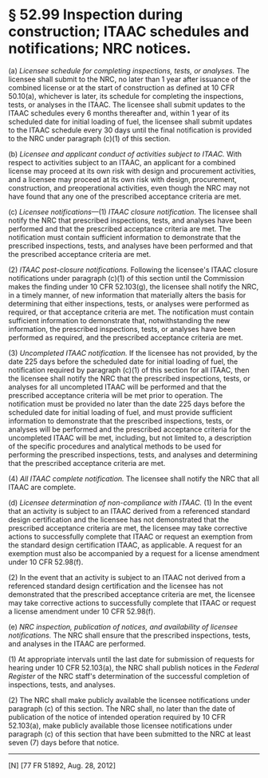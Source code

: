 # § 52.99   Inspection during construction; ITAAC schedules and notifications; NRC notices.

(a) *Licensee schedule for completing inspections, tests, or analyses.* The licensee shall submit to the NRC, no later than 1 year after issuance of the combined license or at the start of construction as defined at 10 CFR 50.10(a), whichever is later, its schedule for completing the inspections, tests, or analyses in the ITAAC. The licensee shall submit updates to the ITAAC schedules every 6 months thereafter and, within 1 year of its scheduled date for initial loading of fuel, the licensee shall submit updates to the ITAAC schedule every 30 days until the final notification is provided to the NRC under paragraph (c)(1) of this section.


(b) *Licensee and applicant conduct of activities subject to ITAAC.* With respect to activities subject to an ITAAC, an applicant for a combined license may proceed at its own risk with design and procurement activities, and a licensee may proceed at its own risk with design, procurement, construction, and preoperational activities, even though the NRC may not have found that any one of the prescribed acceptance criteria are met.


(c) *Licensee notifications*—(1) *ITAAC closure notification.* The licensee shall notify the NRC that prescribed inspections, tests, and analyses have been performed and that the prescribed acceptance criteria are met. The notification must contain sufficient information to demonstrate that the prescribed inspections, tests, and analyses have been performed and that the prescribed acceptance criteria are met.


(2) *ITAAC post-closure notifications.* Following the licensee's ITAAC closure notifications under paragraph (c)(1) of this section until the Commission makes the finding under 10 CFR 52.103(g), the licensee shall notify the NRC, in a timely manner, of new information that materially alters the basis for determining that either inspections, tests, or analyses were performed as required, or that acceptance criteria are met. The notification must contain sufficient information to demonstrate that, notwithstanding the new information, the prescribed inspections, tests, or analyses have been performed as required, and the prescribed acceptance criteria are met.


(3) *Uncompleted ITAAC notification.* If the licensee has not provided, by the date 225 days before the scheduled date for initial loading of fuel, the notification required by paragraph (c)(1) of this section for all ITAAC, then the licensee shall notify the NRC that the prescribed inspections, tests, or analyses for all uncompleted ITAAC will be performed and that the prescribed acceptance criteria will be met prior to operation. The notification must be provided no later than the date 225 days before the scheduled date for initial loading of fuel, and must provide sufficient information to demonstrate that the prescribed inspections, tests, or analyses will be performed and the prescribed acceptance criteria for the uncompleted ITAAC will be met, including, but not limited to, a description of the specific procedures and analytical methods to be used for performing the prescribed inspections, tests, and analyses and determining that the prescribed acceptance criteria are met.


(4) *All ITAAC complete notification.* The licensee shall notify the NRC that all ITAAC are complete.


(d) *Licensee determination of non-compliance with ITAAC.* (1) In the event that an activity is subject to an ITAAC derived from a referenced standard design certification and the licensee has not demonstrated that the prescribed acceptance criteria are met, the licensee may take corrective actions to successfully complete that ITAAC or request an exemption from the standard design certification ITAAC, as applicable. A request for an exemption must also be accompanied by a request for a license amendment under 10 CFR 52.98(f).


(2) In the event that an activity is subject to an ITAAC not derived from a referenced standard design certification and the licensee has not demonstrated that the prescribed acceptance criteria are met, the licensee may take corrective actions to successfully complete that ITAAC or request a license amendment under 10 CFR 52.98(f).


(e) *NRC inspection, publication of notices, and availability of licensee notifications.* The NRC shall ensure that the prescribed inspections, tests, and analyses in the ITAAC are performed.


(1) At appropriate intervals until the last date for submission of requests for hearing under 10 CFR 52.103(a), the NRC shall publish notices in the _Federal Register_ of the NRC staff's determination of the successful completion of inspections, tests, and analyses.


(2) The NRC shall make publicly available the licensee notifications under paragraph (c) of this section. The NRC shall, no later than the date of publication of the notice of intended operation required by 10 CFR 52.103(a), make publicly available those licensee notifications under paragraph (c) of this section that have been submitted to the NRC at least seven (7) days before that notice.



---

[N] [77 FR 51892, Aug. 28, 2012]




